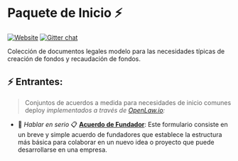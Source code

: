 # Paquete de Inicio ⚡
[![Website](https://img.shields.io/badge/Website-ssp-brightgreen.svg)](https://startup-starter-pack.gitbook.io/starters/)
[![Gitter chat](https://badges.gitter.im/Startup-Upstarts/community.png)](https://gitter.im/Startup-Upstarts/community)

Colección de documentos legales modelo para las necesidades típicas de creación de fondos y recaudación de fondos. 

## ⚡ Entrantes:
> Conjuntos de acuerdos a medida para necesidades de inicio comunes deploy *implementados a través de [OpenLaw.io](https://openlaw.io):*

* 💪 *Hablar en serio*
📋 [**Acuerdo de Fundador**](https://app.openlaw.io/template/Acuerdo%20de%20Fundador): Este formulario consiste en un breve y simple acuerdo de fundadores que establece la estructura más básica para colaborar en un nuevo idea o proyecto que puede desarrollarse en una empresa.

